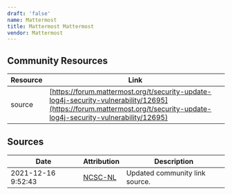 ```yaml
---
draft: 'false'
name: Mattermost
title: Mattermost Mattermost
vendor: Mattermost
---
```



## Community Resources
| Resource | Link |
| --- | --- |
| source | [https://forum.mattermost.org/t/security-update-log4j-security-vulnerability/12695](https://forum.mattermost.org/t/security-update-log4j-security-vulnerability/12695) |


## Sources
| Date | Attribution | Description |
| --- | --- | --- |
| 2021-12-16 9:52:43 | [NCSC-NL](https://github.com/NCSC-NL/log4shell/blob/main/software/README.md) | Updated community link source.  |
